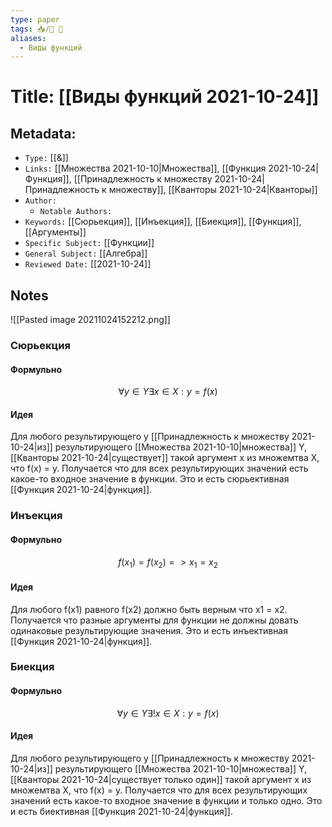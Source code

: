 ```yaml
---
type: paper
tags: 📥️/📜️ 🔢
aliases:
  - Виды функций
---
```




# Title: **[[Виды функций 2021-10-24]]**


## Metadata:

- `Type:` [[&]]
- `Links:` [[Множества 2021-10-10|Множества]], [[Функция 2021-10-24|Функция]], [[Принадлежность к множеству 2021-10-24|Принадлежность к множеству]], [[Кванторы 2021-10-24|Кванторы]]
- `Author:` 
	- `Notable Authors:` 
- `Keywords:` [[Сюрьекция]], [[Инъекция]], [[Биекция]], [[Функция]], [[Аргументы]]
- `Specific Subject:` [[Функции]]
- `General Subject:` [[Алгебра]]
- `Reviewed Date:` [[2021-10-24]]

## Notes
![[Pasted image 20211024152212.png]]

### Сюрьекция
#### Формульно
$$\forall y \in Y \exists x \in X:y = f(x) $$

#### Идея
Для любого результирующего y [[Принадлежность к множеству 2021-10-24|из]] результирующего [[Множества 2021-10-10|множества]] Y, [[Кванторы 2021-10-24|существует]] такой аргумент x из множемтва X, что f(x) = y. Получается что для всех результирующих значений есть какое-то входное значение в функции. Это и есть сюрьективная [[Функция 2021-10-24|функция]].


### Инъекция
#### Формульно
$$f(x_1) = f(x_2) => x_1 = x_2$$

#### Идея
Для любого f(x1) равного f(x2) должно быть верным что x1 = x2. Получается что разные аргументы для функции не должны довать одинаковые результирующие значения. Это и есть инъективная [[Функция 2021-10-24|функция]].


### Биекция
#### Формульно
$$\forall y \in Y \exists! x \in X:y = f(x) $$

#### Идея
Для любого результирующего y [[Принадлежность к множеству 2021-10-24|из]] результирующего [[Множества 2021-10-10|множества]] Y, [[Кванторы 2021-10-24|существует только один]] такой аргумент x из множемтва X, что f(x) = y. Получается что для всех результирующих значений есть какое-то входное значение в функции и только одно. Это и есть биективная [[Функция 2021-10-24|функция]].
